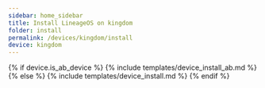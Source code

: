 ```yaml
---
sidebar: home_sidebar
title: Install LineageOS on kingdom
folder: install
permalink: /devices/kingdom/install
device: kingdom
---
```

{% if device.is_ab_device %}
{% include templates/device_install_ab.md %}
{% else %}
{% include templates/device_install.md %}
{% endif %}
